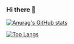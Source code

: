 ### Hi there 👋

[![Anurag's GitHub stats](https://github-readme-stats.vercel.app/api?username=kasapvictor)](https://github.com/kasapvictor/kasapvictor&hide=contribs&show_icons=true)

[![Top Langs](https://github-readme-stats.vercel.app/api/top-langs/?username=kasapvictor&layout=compact&hide_border=true)](https://github.com/kasapvictor/)

